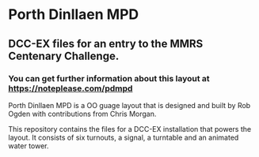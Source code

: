 # Porth Dinllaen MPD
## DCC-EX files for an entry to the MMRS Centenary Challenge. 
### You can get further information about this layout at https://noteplease.com/pdmpd
Porth Dinllaen MPD is a OO guage layout that is designed and built by Rob Ogden with contributions from Chris Morgan.

This repository contains the files for a DCC-EX installation that powers the layout. It consists of six turnouts, a signal, a turntable and an animated water tower.
